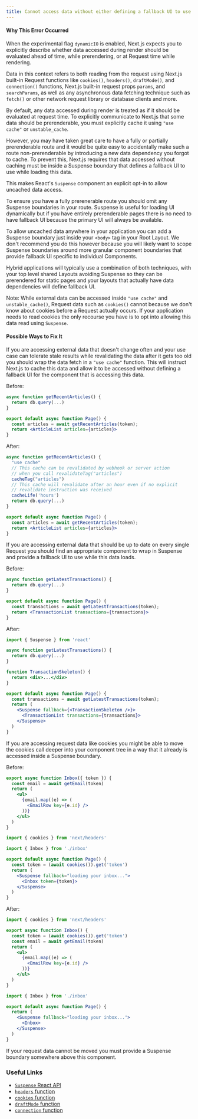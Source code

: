 ```yaml
---
title: Cannot access data without either defining a fallback UI to use while the data loads or caching the data
---
```


#### Why This Error Occurred

When the experimental flag `dynamicIO` is enabled, Next.js expects you to explicitly describe whether data accessed during render should be evaluated ahead of time, while prerendering, or at Request time while rendering.

Data in this context refers to both reading from the request using Next.js built-in Request functions like `cookies()`, `headers()`, `draftMode()`, and `connection()` functions, Next.js built-in request props `params`, and `searchParams`, as well as any asynchronous data fetching technique such as `fetch()` or other network request library or database clients and more.

By default, any data accessed during render is treated as if it should be evaluated at request time. To explicitly communicate to Next.js that some data should be prerenderable, you must explicitly cache it using `"use cache"` or `unstable_cache`.

However, you may have taken great care to have a fully or partially prerenderable route and it would be quite easy to accidentally make such a route non-prerenderable by introducing a new data dependency you forgot to cache. To prevent this, Next.js requires that data accessed without caching must be inside a Suspense boundary that defines a fallback UI to use while loading this data.

This makes React's `Suspense` component an explicit opt-in to allow uncached data access.

To ensure you have a fully prerenerable route you should omit any Suspense boundaries in your route. Suspense is useful for loading UI dynamically but if you have entirely prerenderable pages there is no need to have fallback UI because the primary UI will always be available.

To allow uncached data anywhere in your application you can add a Suspense boundary just inside your `<body>` tag in your Root Layout. We don't recommend you do this however because you will likely want to scope Suspense boundaries around more granular component boundaries that provide fallback UI specific to individual Components.

Hybrid applications will typically use a combination of both techniques, with your top level shared Layouts avoiding Suspense so they can be prerendered for static pages and your layouts that actually have data dependencies will define fallback UI.

Note: While external data can be accessed inside `"use cache"` and `unstable_cache()`, Request data such as `cookies()` cannot because we don't know about cookies before a Request actually occurs. If your application needs to read cookies the only recourse you have is to opt into allowing this data read using `Suspense`.

#### Possible Ways to Fix It

If you are accessing external data that doesn't change often and your use case can tolerate stale results while revalidating the data after it gets too old you should wrap the data fetch in a `"use cache"` function. This will instruct Next.js to cache this data and allow it to be accessed without defining a fallback UI for the component that is accessing this data.

Before:

```jsx filename="app/page.js"
async function getRecentArticles() {
  return db.query(...)
}

export default async function Page() {
  const articles = await getRecentArticles(token);
  return <ArticleList articles={articles}>
}
```

After:

```jsx filename="app/page.js"
async function getRecentArticles() {
  "use cache"
  // This cache can be revalidated by webhook or server action
  // when you call revalidateTag("articles")
  cacheTag("articles")
  // This cache will revalidate after an hour even if no explicit
  // revalidate instruction was received
  cacheLife('hours')
  return db.query(...)
}

export default async function Page() {
  const articles = await getRecentArticles(token);
  return <ArticleList articles={articles}>
}
```

If you are accessing external data that should be up to date on every single Request you should find an appropriate component to wrap in Suspense and provide a fallback UI to use while this data loads.

Before:

```jsx filename="app/page.js"
async function getLatestTransactions() {
  return db.query(...)
}

export default async function Page() {
  const transactions = await getLatestTransactions(token);
  return <TransactionList transactions={transactions}>
}
```

After:

```jsx filename="app/page.js"
import { Suspense } from 'react'

async function getLatestTransactions() {
  return db.query(...)
}

function TransactionSkeleton() {
  return <div>...</div>
}

export default async function Page() {
  const transactions = await getLatestTransactions(token);
  return (
    <Suspense fallback={<TransactionSkeleton />}>
      <TransactionList transactions={transactions}>
    </Suspense>
  )
}
```

If you are accessing request data like cookies you might be able to move the cookies call deeper into your component tree in a way that it already is accessed inside a Suspense boundary.

Before:

```jsx filename="app/inbox.js"
export async function Inbox({ token }) {
  const email = await getEmail(token)
  return (
    <ul>
      {email.map((e) => (
        <EmailRow key={e.id} />
      ))}
    </ul>
  )
}
```

```jsx filename="app/page.js"
import { cookies } from 'next/headers'

import { Inbox } from './inbox'

export default async function Page() {
  const token = (await cookies()).get('token')
  return (
    <Suspense fallback="loading your inbox...">
      <Inbox token={token}>
    </Suspense>
  )
}
```

After:

```jsx filename="app/inbox.js"
import { cookies } from 'next/headers'

export async function Inbox() {
  const token = (await cookies()).get('token')
  const email = await getEmail(token)
  return (
    <ul>
      {email.map((e) => (
        <EmailRow key={e.id} />
      ))}
    </ul>
  )
}
```

```jsx filename="app/page.js"
import { Inbox } from './inbox'

export default async function Page() {
  return (
    <Suspense fallback="loading your inbox...">
      <Inbox>
    </Suspense>
  )
}
```

If your request data cannot be moved you must provide a Suspense boundary somewhere above this component.

### Useful Links

- [`Suspense` React API](https://react.dev/reference/react/Suspense)
- [`headers` function](https://nextjs.org/docs/app/api-reference/functions/headers)
- [`cookies` function](https://nextjs.org/docs/app/api-reference/functions/cookies)
- [`draftMode` function](https://nextjs.org/docs/app/api-reference/functions/draft-mode)
- [`connection` function](https://nextjs.org/docs/app/api-reference/functions/connection)
